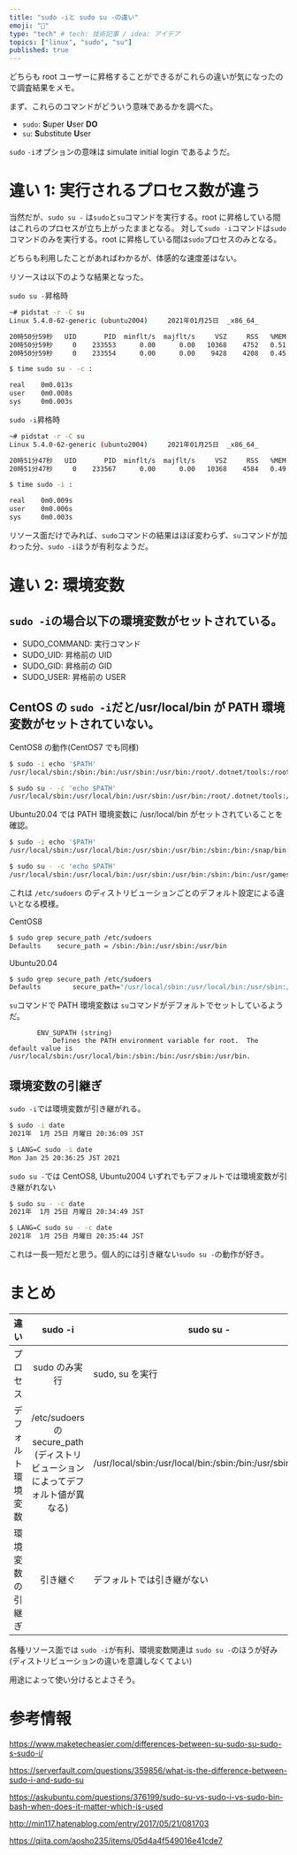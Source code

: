 ```yaml
---
title: "sudo -iと sudo su -の違い"
emoji: "🍣"
type: "tech" # tech: 技術記事 / idea: アイデア
topics: ["linux", "sudo", "su"]
published: true
---
```


どちらも root ユーザーに昇格することができるがこれらの違いが気になったので調査結果をメモ。

まず、これらのコマンドがどういう意味であるかを調べた。

- `sudo`: **S**uper **U**ser **DO**
- `su`: **S**ubstitute **U**ser

`sudo` `-i`オプションの意味は simulate initial login であるようだ。

# 違い 1: 実行されるプロセス数が違う

当然だが、`sudo su -` は`sudo`と`su`コマンドを実行する。root に昇格している間はこれらのプロセスが立ち上がったままとなる。
対して`sudo -i`コマンドは`sudo`コマンドのみを実行する。root に昇格している間は`sudo`プロセスのみとなる。

どちらも利用したことがあればわかるが、体感的な速度差はない。

リソースは以下のような結果となった。

`sudo su -`昇格時

```bash
~# pidstat -r -C su
Linux 5.4.0-62-generic (ubuntu2004)     2021年01月25日  _x86_64_        (1 CPU)

20時50分59秒   UID       PID  minflt/s  majflt/s     VSZ     RSS   %MEM  Command
20時50分59秒     0    233553      0.00      0.00   10368    4752   0.51  sudo
20時50分59秒     0    233554      0.00      0.00    9428    4208   0.45  su
```

```bash
$ time sudo su - -c :

real    0m0.013s
user    0m0.008s
sys     0m0.003s
```

`sudo -i`昇格時

```bash
~# pidstat -r -C su
Linux 5.4.0-62-generic (ubuntu2004)     2021年01月25日  _x86_64_        (1 CPU)

20時51分47秒   UID       PID  minflt/s  majflt/s     VSZ     RSS   %MEM  Command
20時51分47秒     0    233567      0.00      0.00   10368    4584   0.49  sudo
```

```bash
$ time sudo -i :

real    0m0.009s
user    0m0.006s
sys     0m0.003s
```

リソース面だけでみれば、`sudo`コマンドの結果はほぼ変わらず、`su`コマンドが加わった分、`sudo -i`ほうが有利なようだ。

# 違い 2: 環境変数

## `sudo -i`の場合以下の環境変数がセットされている。

- SUDO_COMMAND: 実行コマンド
- SUDO_UID: 昇格前の UID
- SUDO_GID: 昇格前の GID
- SUDO_USER: 昇格前の USER

## CentOS の `sudo -i`だと/usr/local/bin が PATH 環境変数がセットされていない。

CentOS8 の動作(CentOS7 でも同様)

```bash
$ sudo -i echo '$PATH'
/usr/local/sbin:/sbin:/bin:/usr/sbin:/usr/bin:/root/.dotnet/tools:/root/bin

$ sudo su - -c 'echo $PATH'
/usr/local/sbin:/usr/local/bin:/usr/sbin:/usr/bin:/root/.dotnet/tools:/root/bin
```

Ubuntu20.04 では PATH 環境変数に /usr/local/bin がセットされていることを確認。

```bash
$ sudo -i echo '$PATH'
/usr/local/sbin:/usr/local/bin:/usr/sbin:/usr/bin:/sbin:/bin:/snap/bin:/root/.dotnet/tools

$ sudo su - -c 'echo $PATH'
/usr/local/sbin:/usr/local/bin:/usr/sbin:/usr/bin:/sbin:/bin:/usr/games:/usr/local/games:/snap/bin:/root/.dotnet/tools
```

これは `/etc/sudoers` のディストリビューションごとのデフォルト設定による違いとなる模様。

CentOS8

```bash
$ sudo grep secure_path /etc/sudoers
Defaults    secure_path = /sbin:/bin:/usr/sbin:/usr/bin
```

Ubuntu20.04

```bash
$ sudo grep secure_path /etc/sudoers
Defaults        secure_path="/usr/local/sbin:/usr/local/bin:/usr/sbin:/usr/bin:/sbin:/bin:/snap/bin"
```

`su`コマンドで PATH 環境変数は `su`コマンドがデフォルトでセットしているようだ。

```
       ENV_SUPATH (string)
           Defines the PATH environment variable for root.  The default value is /usr/local/sbin:/usr/local/bin:/sbin:/bin:/usr/sbin:/usr/bin.
```

## 環境変数の引継ぎ

`sudo -i`では環境変数が引き継がれる。

```bash
$ sudo -i date
2021年  1月 25日 月曜日 20:36:09 JST

$ LANG=C sudo -i date
Mon Jan 25 20:36:25 JST 2021
```

`sudo su -`では CentOS8, Ubuntu2004 いずれでもデフォルトでは環境変数が引き継がれない

```bash
$ sudo su - -c date
2021年  1月 25日 月曜日 20:34:49 JST

$ LANG=C sudo su - -c date
2021年  1月 25日 月曜日 20:35:44 JST
```

これは一長一短だと思う。個人的には引き継ない`sudo su -`の動作が好き。

# まとめ

| 違い               |                                        sudo -i                                        | sudo su -                                                    |
| :----------------- | :-----------------------------------------------------------------------------------: | ------------------------------------------------------------ |
| プロセス           |                                     sudo のみ実行                                     | sudo, su を実行                                              |
| デフォルト環境変数 | /etc/sudoers の secure_path <br> (ディストリビューションによってデフォルト値が異なる) | /usr/local/sbin:/usr/local/bin:/sbin:/bin:/usr/sbin:/usr/bin |
| 環境変数の引継ぎ   |                                       引き継ぐ                                        | デフォルトでは引き継がない                                   |

各種リソース面では `sudo -i`が有利、環境変数関連は `sudo su -`のほうが好み(ディストリビューションの違いを意識しなくてよい)

用途によって使い分けるとよさそう。

# 参考情報

https://www.maketecheasier.com/differences-between-su-sudo-su-sudo-s-sudo-i/

https://serverfault.com/questions/359856/what-is-the-difference-between-sudo-i-and-sudo-su

https://askubuntu.com/questions/376199/sudo-su-vs-sudo-i-vs-sudo-bin-bash-when-does-it-matter-which-is-used

http://min117.hatenablog.com/entry/2017/05/21/081703

https://qiita.com/aosho235/items/05d4a4f549016e41cde7

